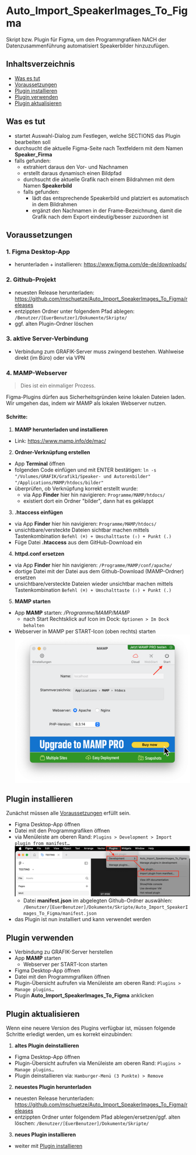 # Auto_Import_SpeakerImages_To_Figma
Skript bzw. Plugin für Figma, um den Programmgrafiken NACH der Datenzusammenführung automatisiert Speakerbilder hinzuzufügen. 

## Inhaltsverzeichnis
- [Was es tut](#was-es-tut)
- [Voraussetzungen](#voraussetzungen)
- [Plugin installieren](#plugin-installieren)
- [Plugin verwenden](#plugin-verwenden)
- [Plugin aktualisieren](#plugin-aktualisieren)

## Was es tut
- startet Auswahl-Dialog zum Festlegen, welche SECTIONS das Plugin bearbeiten soll
- durchsucht die aktuelle Figma-Seite nach Textfeldern mit dem Namen **Speaker_Firma**
- falls gefunden:
  - extrahiert daraus den Vor- und Nachnamen
  - erstellt daraus dynamisch einen Bildpfad
  - durchsucht die aktuelle Grafik nach einem Bildrahmen mit dem Namen **Speakerbild**
  - falls gefunden:
    - lädt das entsprechende Speakerbild und platziert es automatisch in dem Bildrahmen
    - ergänzt den Nachnamen in der Frame-Bezeichnung, damit die Grafik nach dem Export eindeutig/besser zuzuordnen ist

## Voraussetzungen
### 1. Figma Desktop-App
- herunterladen + installieren: https://www.figma.com/de-de/downloads/
### 2. Github-Projekt
- neuesten Release herunterladen: https://github.com/mschuetze/Auto_Import_SpeakerImages_To_Figma/releases
- entzippten Ordner unter folgendem Pfad ablegen: `/Benutzer/[EuerBenutzer]/Dokumente/Skripte/`
- ggf. alten Plugin-Ordner löschen
### 3. aktive Server-Verbindung
- Verbindung zum GRAFIK-Server muss zwingend bestehen. Wahlweise direkt (im Büro) oder via VPN
### 4. MAMP-Webserver
> Dies ist ein einmaliger Prozess.

Figma-Plugins dürfen aus Sicherheitsgründen keine lokalen Dateien laden. Wir umgehen das, indem wir MAMP als lokalen Webserver nutzen.

#### Schritte:
1. **MAMP herunterladen und installieren** 
  - Link: https://www.mamp.info/de/mac/

2. **Ordner-Verknüpfung erstellen**
  - App **Terminal** öffnen
  - folgenden Code einfügen und mit ENTER bestätigen: `ln -s "/Volumes/GRAFIK/Grafik1/Speaker- und Autorenbilder" "/Applications/MAMP/htdocs/bilder"`
  - überprüfen, ob Verknüpfung korrekt erstellt wurde:
    - via App **Finder** hier hin navigieren: `Programme/MAMP/htdocs/`
    - existiert dort ein Ordner "bilder", dann hat es geklappt

3. **.htaccess einfügen**
  - via App **Finder** hier hin navigieren: `Programme/MAMP/htdocs/`
  - unsichtbare/versteckte Dateien sichtbar machen mittels Tastenkombination `Befehl (⌘) + Umschalttaste (⇧) + Punkt (.)`
  - Füge Datei **.htaccess** aus dem GitHub-Download ein

4. **httpd.conf ersetzen**
  - via App **Finder** hier hin navigieren: `/Programme/MAMP/conf/apache/`
  - dortige Datei mit der Datei aus dem Github-Download (MAMP-Ordner) ersetzen
  - unsichtbare/versteckte Dateien wieder unsichtbar machen mittels Tastenkombination `Befehl (⌘) + Umschalttaste (⇧) + Punkt (.)`

5. **MAMP starten**
  - App **MAMP** starten: */Programme/MAMP/MAMP*
    - nach Start Rechtsklick auf Icon im Dock: `Optionen > Im Dock behalten`
  - Webserver in MAMP per START-Icon (oben rechts) starten
  ![alt text](https://github.com/mschuetze/Auto_Import_SpeakerImages_To_Figma/blob/main/Bilder/mamp1.png)

## Plugin installieren
Zunächst müssen alle [Voraussetzungen](#voraussetzungen) erfüllt sein.

- Figma Desktop-App öffnen
- Datei mit den Programmgrafiken öffnen
- via Menüleiste am oberen Rand: `Plugins > Development > Import plugin from manifest…`
![alt text](https://github.com/mschuetze/Auto_Import_SpeakerImages_To_Figma/blob/main/Bilder/figma1.png)
  - Datei **manifest.json** im abgelegten Github-Ordner auswählen: `/Benutzer/[EuerBenutzer]/Dokumente/Skripte/Auto_Import_SpeakerImages_To_Figma/manifest.json`
- das Plugin ist nun installiert und kann verwendet werden

## Plugin verwenden
- Verbindung zu GRAFIK-Server herstellen
- App **MAMP** starten
  - Webserver per START-Icon starten
- Figma Desktop-App öffnen
- Datei mit den Programmgrafiken öffnen
- Plugin-Übersicht aufrufen via Menüleiste am oberen Rand: `Plugins > Manage plugins…`
- Plugin **Auto_Import_SpeakerImages_To_Figma** anklicken

## Plugin aktualisieren
Wenn eine neuere Version des Plugins verfügbar ist, müssen folgende Schritte erledigt werden, um es korrekt einzubinden:
1. **altes Plugin deinstallieren**
  - Figma Desktop-App öffnen
  - Plugin-Übersicht aufrufen via Menüleiste am oberen Rand: `Plugins > Manage plugins…`
  - Plugin deinstallieren via: `Hamburger-Menü (3 Punkte) > Remove`
2. **neuestes Plugin herunterladen**
  - neuesten Release herunterladen: https://github.com/mschuetze/Auto_Import_SpeakerImages_To_Figma/releases
  - entzippten Ordner unter folgendem Pfad ablegen/ersetzen/ggf. alten löschen: `/Benutzer/[EuerBenutzer]/Dokumente/Skripte/`
3. **neues Plugin installieren**
  - weiter mit [Plugin installieren](#plugin-installieren)